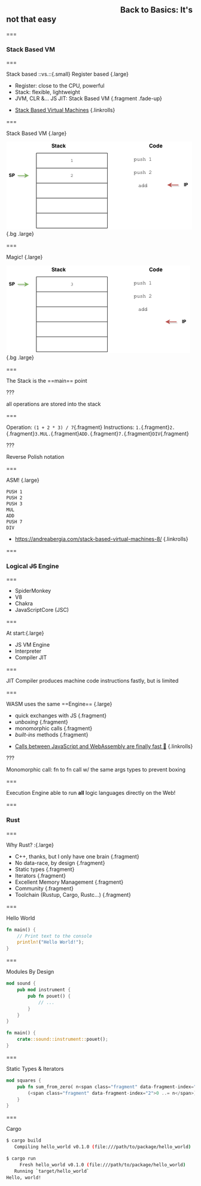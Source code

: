 <!--{section^1:data-breadcrumb="Back to Basics"}-->

<!--{.interleaf data-background-image="/img/unsplash/kasya-shahovskaya-737394-unsplash.jpg"}-->
<!-- Photo by Kasya Shahovskaya on Unsplash -->

## <svg class="icon"><use xlink:href="/img/icons.svg#dots-two-vertical"></svg> Back to Basics: It's not that easy

===
<!--{ .left.xx-large }-->
### Stack Based VM

===

Stack based ::vs.::{.small} Register based {.large}
- Register: close to the CPU, powerful
- Stack: flexible, lightweight
- JVM, CLR &… JS JIT: Stack Based VM {.fragment .fade-up}

<!-- -->
- [Stack Based Virtual Machines](https://andreabergia.com/stack-based-virtual-machines/)
{.linkrolls}

===

Stack Based VM {.large}

![](../img/Stack_3.png){.bg .large}

===

Magic! {.large}

![](../img/Stack_4.png){.bg .large}


===
<!--{ .punchline }-->

The Stack is the ==main== point

???

all operations are stored into the stack

===
<!--{ .left .xx-large}-->

Operation: `(1 + 2 * 3) / 7`{.fragment}
Instructions: `1.`{.fragment}`2.`{.fragment}`3.MUL.`{.fragment}`ADD.`{.fragment}`7.`{.fragment}`DIV`{.fragment}

???

Reverse Polish notation

===

ASM! {.large}

```wasm
PUSH 1
PUSH 2
PUSH 3
MUL
ADD
PUSH 7
DIV
```

- https://andreabergia.com/stack-based-virtual-machines-8/
{.linkrolls}

===
<!--{ .left.xx-large }-->
### Logical ~~JS~~ Engine

===
<!--{ .x-large }-->

- SpiderMonkey
- V8
- Chakra
- JavaScriptCore (JSC)

===
<!--{ .x-large }-->

At start:{.large}
- JS VM Engine
- Interpreter
- Compiler JIT

===
<!--{ .left.xx-large }-->

JIT Compiler produces
machine code instructions
fastly, but is limited

===
<!--{ .large }-->

WASM uses the same ==Engine== {.large}
- quick exchanges with JS {.fragment}
- _unboxing_ {.fragment}
- monomorphic calls {.fragment}
- _built-ins_ methods {.fragment}

<!-- -->
- [Calls between JavaScript and WebAssembly are finally fast 🎉](https://hacks.mozilla.org/2018/10/calls-between-javascript-and-webassembly-are-finally-fast-%f0%9f%8e%89/)
{.linkrolls}

???

Monomorphic call: fn to fn call w/ the same args types to prevent boxing

===
<!--{ .left.xx-large }-->

Execution Engine able to
run **all** logic languages
directly on the Web!

===
<!--{ .left.xx-large }-->
### Rust

===

Why Rust? :{.large}
- C++, thanks, but I only have one brain {.fragment}
- No data-race, by design {.fragment}
- Static types {.fragment}
- Iterators {.fragment}
- Excellent Memory Management {.fragment}
- Community {.fragment}
- Toolchain (Rustup, Cargo, Rustc...) {.fragment}

===

Hello World
```rust
fn main() {
    // Print text to the console
    println!("Hello World!");
}
```

===

Modules By Design
```rust
mod sound {
    pub mod instrument {
        pub fn pouet() {
            // ...
        }
    }
}
```
```rust
fn main() {
    crate::sound::instrument::pouet();
}
```

===

Static Types & Iterators
```rust
mod squares {
    pub fn sum_from_zero( n<span class="fragment" data-fragment-index="1">: i32</span>) -> <span class="fragment" data-fragment-index="1">i32</span> {
        (<span class="fragment" data-fragment-index="2">0 ..= n</span>).<span class="fragment" data-fragment-index="3">fold</span>(0, <span class="fragment" data-fragment-index="4">|a, b| a + b</span>)
    }
}
```

===

Cargo
```sh
$ cargo build
   Compiling hello_world v0.1.0 (file:///path/to/package/hello_world)
```
```sh
$ cargo run
     Fresh hello_world v0.1.0 (file:///path/to/package/hello_world)
   Running `target/hello_world`
Hello, world!
```
